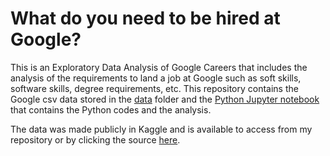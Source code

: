 # What do you need to be hired at Google?

This is an Exploratory Data Analysis of Google Careers that includes the analysis of the requirements to land a job at Google such as soft skills, software skills, degree requirements, etc. This repository contains the Google csv data stored in the [data](https://github.com/adrianromano/Analysis-of-Google-Careers/tree/master/data) folder and the [Python Jupyter notebook](https://github.com/adrianromano/Analysis-of-Google-Careers/blob/master/Google%20Careers%20-%20Exploratory%20Data%20Analysis.ipynb) that contains the Python codes and the analysis.

The data was made publicly in Kaggle and is available to access from my repository or by clicking the source [here](https://www.kaggle.com/niyamatalmass/google-job-skills).
